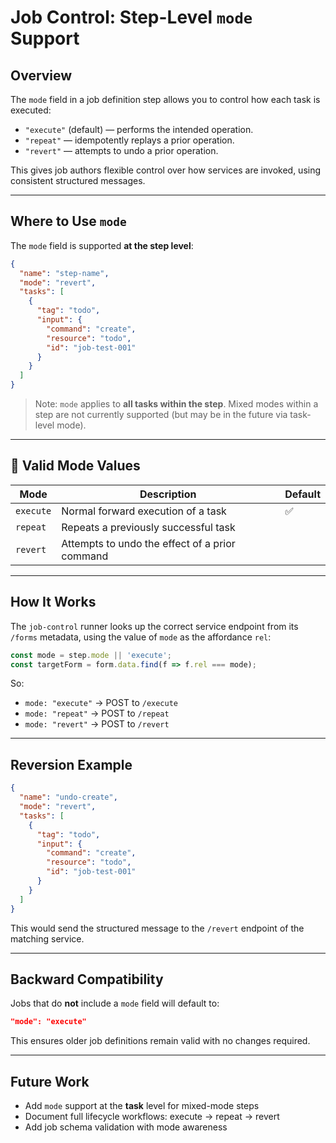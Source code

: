 # Job Control: Step-Level `mode` Support

## Overview

The `mode` field in a job definition step allows you to control how each task is executed:

- `"execute"` (default) — performs the intended operation.
- `"repeat"` — idempotently replays a prior operation.
- `"revert"` — attempts to undo a prior operation.

This gives job authors flexible control over how services are invoked, using consistent structured messages.

---

## Where to Use `mode`

The `mode` field is supported **at the step level**:

```json
{
  "name": "step-name",
  "mode": "revert",
  "tasks": [
    {
      "tag": "todo",
      "input": {
        "command": "create",
        "resource": "todo",
        "id": "job-test-001"
      }
    }
  ]
}
```

> Note: `mode` applies to **all tasks within the step**. Mixed modes within a step are not currently supported (but may be in the future via task-level mode).

---

## 🚦 Valid Mode Values

| Mode     | Description                                      | Default |
|----------|--------------------------------------------------|---------|
| `execute`| Normal forward execution of a task               | ✅      |
| `repeat` | Repeats a previously successful task             |         |
| `revert` | Attempts to undo the effect of a prior command   |         |

---

## How It Works

The `job-control` runner looks up the correct service endpoint from its `/forms` metadata, using the value of `mode` as the affordance `rel`:

```js
const mode = step.mode || 'execute';
const targetForm = form.data.find(f => f.rel === mode);
```

So:

- `mode: "execute"` → POST to `/execute`
- `mode: "repeat"` → POST to `/repeat`
- `mode: "revert"` → POST to `/revert`

---

## Reversion Example

```json
{
  "name": "undo-create",
  "mode": "revert",
  "tasks": [
    {
      "tag": "todo",
      "input": {
        "command": "create",
        "resource": "todo",
        "id": "job-test-001"
      }
    }
  ]
}
```

This would send the structured message to the `/revert` endpoint of the matching service.

---

## Backward Compatibility

Jobs that do **not** include a `mode` field will default to:

```json
"mode": "execute"
```

This ensures older job definitions remain valid with no changes required.

---

## Future Work

- Add `mode` support at the **task** level for mixed-mode steps
- Document full lifecycle workflows: execute → repeat → revert
- Add job schema validation with mode awareness

